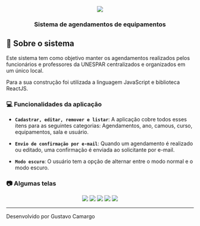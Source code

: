 <div align="center">
  <img src="http://paranagua.unespar.edu.br/menu-de-apoio/identidade-visual/UNESPAR_Paranagua.png" />
</div>

<h3 align="center">
  Sistema de agendamentos de equipamentos
</h3>

## :calendar: Sobre o sistema

Este sistema tem como objetivo manter os agendamentos realizados pelos funcionários e professores da UNESPAR centralizados e organizados em um único local. 

Para a sua construção foi utilizada a linguagem JavaScript e biblioteca ReactJS. 

### :computer: Funcionalidades da aplicação

- **`Cadastrar, editar, remover e listar`**: A aplicação cobre todos esses itens para as seguintes categorias: Agendamentos, ano, camous, curso, equipamentos, sala e usuário.

- **`Envio de confirmação por e-mail`**: Quando um agendamento é realizado ou editado, uma confirmação é enviada ao solicitante por e-mail.

- **`Modo escuro`**: O usuário tem a opção de alternar entre o modo normal e o modo escuro.

### :camera: Algumas telas

<div align="center">
  <img src="https://imgur.com/bbOrgOz.png" />
  <img src="https://imgur.com/8u4xE6d.png" />
  <img src="https://imgur.com/hovpfa6.png" />
  <img src="https://imgur.com/FsrfkwK.png" />
  <img src="https://imgur.com/Hs8UeqU.png" />
</div>

---

Desenvolvido por Gustavo Camargo